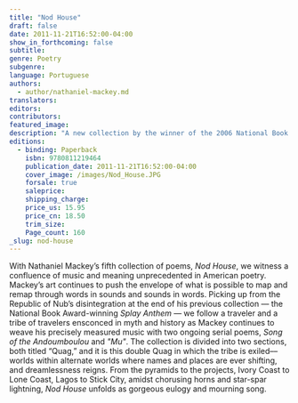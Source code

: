 ```yaml
---
title: "Nod House"
draft: false
date: 2011-11-21T16:52:00-04:00
show_in_forthcoming: false
subtitle:
genre: Poetry
subgenre:
language: Portuguese
authors:
  - author/nathaniel-mackey.md
translators:
editors:
contributors:
featured_image:
description: "A new collection by the winner of the 2006 National Book Award in poetry. "
editions:
  - binding: Paperback
    isbn: 9780811219464
    publication_date: 2011-11-21T16:52:00-04:00
    cover_image: /images/Nod_House.JPG
    forsale: true
    saleprice:
    shipping_charge:
    price_us: 15.95
    price_cn: 18.50
    trim_size:
    Page_count: 160
_slug: nod-house
---
```


With Nathaniel Mackey’s fifth collection of poems, _Nod House_, we witness a confluence of music and meaning unprecedented in American poetry. Mackey’s art continues to push the envelope of what is possible to map and remap through words in sounds and sounds in words. Picking up from the Republic of Nub’s disintegration at the end of his previous collection — the National Book Award-winning _Splay Anthem_ — we follow a traveler and a tribe of travelers ensconced in myth and history as Mackey continues to weave his precisely measured music with two ongoing serial poems, _Song of the Andoumboulou_ and _"Mu"_. The collection is divided into two sections, both titled “Quag,” and it is this double Quag in which the tribe is exiled––worlds within alternate worlds where names and places are ever shifting, and dreamlessness reigns. From the pyramids to the projects, Ivory Coast to Lone Coast, Lagos to Stick City, amidst chorusing horns and star-spar lightning, _Nod House_ unfolds as gorgeous eulogy and mourning song.

